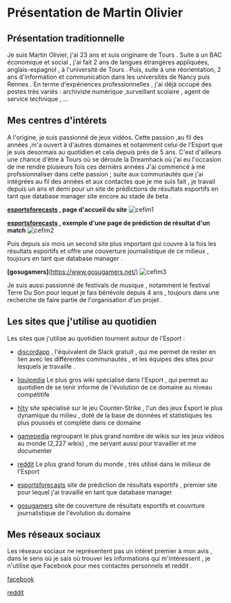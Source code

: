 # Présentation de Martin Olivier

## Présentation traditionnelle

Je suis Martin Olivier, j'ai 23 ans et suis originaire de Tours .
Suite à un BAC économique et social , j'ai fait 2 ans de langues étrangères appliquées, anglais-espagnol , à l'université de Tours .
Puis, suite à une réorientation, 2 ans d'information et communication dans les universités de Nancy puis Rennes .
En terme d'expériences professionnelles , j'ai déjà occupé des postes très variés : archiviste numérique ,surveillant scolaire , agent de service technique , ...


## Mes centres d'intérets 

A l'origine, je suis passionné de jeux vidéos. Cette passion ,au fil des années ,m'a ouvert à d'autres domaines et notamment celui de l'Esport que je suis desormais au quotidien et cela depuis près de 5 ans. C'est d'ailleurs une chance d'être à Tours où se déroule la Dreamhack où j'ai eu l'occasion de me rendre plusieurs fois ces dernièrs années 
J'ai commencé à me profssionnaliser dans cette passion ; suite aux communautés que j'ai intégrées au fil des années et aux contactes que je me suis fait , je travail depuis un ans et demi pour un site de prédictions de résultats esportifs en tant que database manager site encore au stade de beta .


**[esportsforecasts](https://esportsforecasts.com/) , page d'accueil du site**
![cefim1](https://user-images.githubusercontent.com/15890660/50800421-6c45d180-12e0-11e9-9b12-c6bb9a07deb7.PNG)

**[esportsforecasts](https://esportsforecasts.com/) , exemple d'une page de prédiction de résultat d'un match**
![cefim2](https://user-images.githubusercontent.com/15890660/50800487-b7f87b00-12e0-11e9-9dc9-7ce504bcbc60.PNG)


Puis depuis six mois un second site plus important qui couvre à la fois les résultats esportifs et offre une couverture journalistique  de ce milieux , toujours en tant que database manager .

**[gosugamers]**(https://www.gosugamers.net/)
![cefim3](https://user-images.githubusercontent.com/15890660/50800581-16bdf480-12e1-11e9-973a-3e76f33d9ca8.PNG)

Je suis aussi passionné de festivals de musique ,  notamment le festival Terre Du Son pour lequel je fais bénévole depuis 4 ans , toujours dans une recherche de faire partie de l'organisation d'un projet .


## Les sites que j'utilise au quotidien

Les sites que j'utilise au quotidien tournent autour de l'Esport :

- [discordapp](https://discordapp.com) , l'équivalent de Slack gratuit , qui me permet de rester en lien avec les différentes communautés , et les équipes des sites pour lesquels je travaille .

- [liquipedia](https://liquipedia.net/commons/Main_Page) Le plus gros wiki spécialisé dans l'Esport , qui permet au quotidien de se tenir informé de l'évolution de ce domaine au niveau compétitife

- [hltv](https://www.hltv.org/)  site spécialisé sur le jeu Counter-Strike , l'un des jeux Esport le plus dynamique du milieu , doté de la base de données et statistiques les plus poussés et complète dans ce domaine

- [gamepedia](https://www.gamepedia.com/) regroupant le plus grand nombre de wikis sur les jeux vidéos au monde (2,227 wikis) , me servant aussi pour travailler et me documenter 

- [reddit](https://www.reddit.com) Le plus grand forum du monde , très utilisé dans le milieux de l'Esport 

- [esportsforecasts](https://esportsforecasts.com/) site de prédiction de résultats esportifs , premier site pour lequel j'ai travaillé en tant que database manager 

- [gosugamers](https://www.gosugamers.net/) site de couverture de résultats esportifs et couvrture journalistique de l'évolution du domaine


## Mes réseaux sociaux

Les réseaux sociaux ne représentent pas un intéret premier à mon avis , dans le sens où je sais où trouver les informations qui m'intéressent , je n'utilise que Facebook pour mes contactes personnels et reddit .

[facebook](https://www.facebook.com/martin.olivier.58)

[reddit](https://www.reddit.com/user/Martiinezz/)
